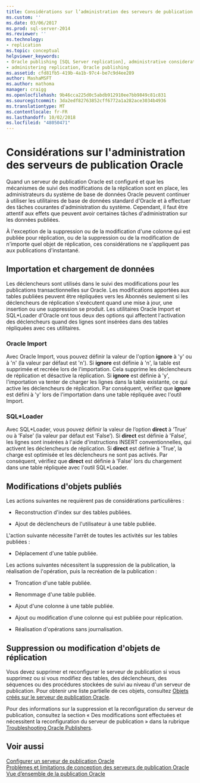 ```yaml
---
title: Considérations sur l’administration des serveurs de publication Oracle | Microsoft Docs
ms.custom: ''
ms.date: 03/06/2017
ms.prod: sql-server-2014
ms.reviewer: ''
ms.technology:
- replication
ms.topic: conceptual
helpviewer_keywords:
- Oracle publishing [SQL Server replication], administrative considerations
- administering replication, Oracle publishing
ms.assetid: cfd81fb5-419b-4a1b-97c4-be7c9d4ee289
author: MashaMSFT
ms.author: mathoma
manager: craigg
ms.openlocfilehash: 9b46cca225d0c5abdb912910ee7bb9849c81c831
ms.sourcegitcommit: 3da2edf82763852cff6772a1a282ace3034b4936
ms.translationtype: MT
ms.contentlocale: fr-FR
ms.lasthandoff: 10/02/2018
ms.locfileid: "48050471"
---
```

# <a name="administrative-considerations-for-oracle-publishers"></a>Considérations sur l'administration des serveurs de publication Oracle
  Quand un serveur de publication Oracle est configuré et que les mécanismes de suivi des modifications de la réplication sont en place, les administrateurs du système de base de données Oracle peuvent continuer à utiliser les utilitaires de base de données standard d'Oracle et à effectuer des tâches courantes d'administration du système. Cependant, il faut être attentif aux effets que peuvent avoir certaines tâches d'administration sur les données publiées.  
  
 À l'exception de la suppression ou de la modification d'une colonne qui est publiée pour réplication, ou de la suppression ou de la modification de n'importe quel objet de réplication, ces considérations ne s'appliquent pas aux publications d'instantané.  
  
## <a name="importing-and-loading-data"></a>Importation et chargement de données  
 Les déclencheurs sont utilisés dans le suivi des modifications pour les publications transactionnelles sur Oracle. Les modifications apportées aux tables publiées peuvent être répliquées vers les Abonnés seulement si les déclencheurs de réplication s'exécutent quand une mise à jour, une insertion ou une suppression se produit. Les utilitaires Oracle Import et SQL*Loader d'Oracle ont tous deux des options qui affectent l'activation des déclencheurs quand des lignes sont insérées dans des tables répliquées avec ces utilitaires.  
  
### <a name="oracle-import"></a>Oracle Import  
 Avec Oracle Import, vous pouvez définir la valeur de l'option **ignore** à 'y' ou à 'n' (la valeur par défaut est 'n'). Si **ignore** est définie à 'n', la table est supprimée et recréée lors de l'importation. Cela supprime les déclencheurs de réplication et désactive la réplication. Si **ignore** est définie à 'y', l'importation va tenter de charger les lignes dans la table existante, ce qui active les déclencheurs de réplication. Par conséquent, vérifiez que **ignore** est défini à 'y' lors de l'importation dans une table répliquée avec l'outil Import.  
  
### <a name="sqlloader"></a>SQL*Loader  
 Avec SQL\*Loader, vous pouvez définir la valeur de l’option **direct** à ’True’ ou à ’False’ (la valeur par défaut est ’False’). Si **direct** est définie à 'False', les lignes sont insérées à l'aide d'instructions INSERT conventionnelles, qui activent les déclencheurs de réplication. Si **direct** est définie à 'True', la charge est optimisée et les déclencheurs ne sont pas activés. Par conséquent, vérifiez que **direct** est définie à 'False' lors du chargement dans une table répliquée avec l'outil SQL*Loader.  
  
## <a name="making-changes-to-published-objects"></a>Modifications d'objets publiés  
 Les actions suivantes ne requièrent pas de considérations particulières :  
  
-   Reconstruction d'index sur des tables publiées.  
  
-   Ajout de déclencheurs de l'utilisateur à une table publiée.  
  
 L'action suivante nécessite l'arrêt de toutes les activités sur les tables publiées :  
  
-   Déplacement d'une table publiée.  
  
 Les actions suivantes nécessitent la suppression de la publication, la réalisation de l'opération, puis la recréation de la publication :  
  
-   Troncation d'une table publiée.  
  
-   Renommage d'une table publiée.  
  
-   Ajout d'une colonne à une table publiée.  
  
-   Ajout ou modification d'une colonne qui est publiée pour réplication.  
  
-   Réalisation d'opérations sans journalisation.  
  
## <a name="dropping-or-modifying-replication-objects"></a>Suppression ou modification d'objets de réplication  
 Vous devez supprimer et reconfigurer le serveur de publication si vous supprimez ou si vous modifiez des tables, des déclencheurs, des séquences ou des procédures stockées de suivi au niveau d'un serveur de publication. Pour obtenir une liste partielle de ces objets, consultez [Objets créés sur le serveur de publication Oracle](objects-created-on-the-oracle-publisher.md).  
  
 Pour des informations sur la suppression et la reconfiguration du serveur de publication, consultez la section « Des modifications sont effectuées et nécessitent la reconfiguration du serveur de publication » dans la rubrique [Troubleshooting Oracle Publishers](troubleshooting-oracle-publishers.md).  
  
## <a name="see-also"></a>Voir aussi  
 [Configurer un serveur de publication Oracle](configure-an-oracle-publisher.md)   
 [Problèmes et limitations de conception des serveurs de publication Oracle](design-considerations-and-limitations-for-oracle-publishers.md)   
 [Vue d’ensemble de la publication Oracle](oracle-publishing-overview.md)  
  
  
